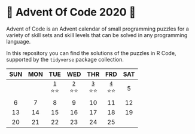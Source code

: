 # :christmas_tree: Advent Of Code 2020 :gift:

Advent of Code is an Advent calendar of small programming puzzles for a variety of skill sets and skill levels that can be solved in any programming language.

In this repository you can find the solutions of the puzzles in R Code, supported by the `tidyverse` package collection. 

| SUN 	| MON 	| TUE 	| WED 	| THR 	| FRD 	| SAT 	|
|:-:	|:-:	|:-:	|:-:	|:-:	|:-:	|:-:	|
|  	|  	| [`1`](R/Day-01.md)<br>:star::star: 	| [`2`](R/Day-02.md)<br>:star::star: 	| [`3`](R/Day-03.md)<br>:star::star: 	| [`4`](R/Day-04.md)<br>:star::star: 	| 5 	|
| 6 	| 7 	| 8 	| 9 	| 10 	| 11 	| 12 	|
| 13 	| 14 	| 15 	| 16 	| 17 	| 18 	| 19 	|
| 20 	| 21 	| 22 	| 23 	| 24 	| 25 	|  	|

